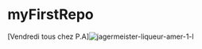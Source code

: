 # myFirstRepo
[Vendredi tous chez P.A]![jagermeister-liqueur-amer-1-l](https://user-images.githubusercontent.com/112901083/188629508-db1ce9c1-b01b-4b5f-b367-8942de479d35.jpg)
